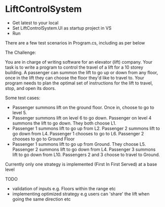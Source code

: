 # LiftControlSystem

- Get latest to your local
- Set LiftControlSystem.UI as startup project in VS
- Run

There are a few test scenarios in Program.cs, including as per below 

The Challenge:

You are in charge of writing software for an elevator (lift) company.
Your task is to write a program to control the travel of a lift for a 10 storey building.
A passenger can summon the lift to go up or down from any floor, once in the lift they can choose the floor they'd like to travel to.
Your program needs to plan the optimal set of instructions for the lift to travel, stop, and open its doors.

Some test cases:
- Passenger summons lift on the ground floor. Once in, choose to go to level 5.
- Passenger summons lift on level 6 to go down. Passenger on level 4 summons the lift to go down. They both choose L1.
- Passenger 1 summons lift to go up from L2. Passenger 2 summons lift to go down from L4. Passenger 1 chooses to go to L6. Passenger 2 chooses to go to Ground Floor
- Passenger 1 summons lift to go up from Ground. They choose L5. Passenger 2 summons lift to go down from L4. Passenger 3 summons lift to go down from L10. Passengers 2 and 3 choose to travel to Ground.

Currently only one strategy is implemented (First In First Served) at a base level

TODO
- validation of inputs e.g. Floors within the range etc
- implementing optimized strategy e.g users can 'share' the lift when going the same direction etc
